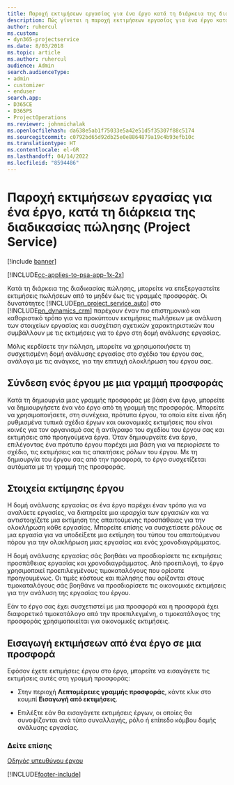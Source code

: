 ```yaml
---
title: Παροχή εκτιμήσεων εργασίας για ένα έργο κατά τη διάρκεια της διαδικασίας πώλησης
description: Πώς γίνεται η παροχή εκτιμήσεων εργασίας για ένα έργο κατά τη διάρκεια της διαδικασίας πωλήσεων στο Project Service
author: ruhercul
ms.custom:
- dyn365-projectservice
ms.date: 8/03/2018
ms.topic: article
ms.author: ruhercul
audience: Admin
search.audienceType:
- admin
- customizer
- enduser
search.app:
- D365CE
- D365PS
- ProjectOperations
ms.reviewer: johnmichalak
ms.openlocfilehash: da638e5ab1f75033e5a42e51d5f35307f88c5174
ms.sourcegitcommit: c0792bd65d92db25e0e8864879a19c4b93efb10c
ms.translationtype: HT
ms.contentlocale: el-GR
ms.lasthandoff: 04/14/2022
ms.locfileid: "8594486"
---
```

# <a name="provide-work-estimates-for-a-project-during-the-sales-process-project-service"></a>Παροχή εκτιμήσεων εργασίας για ένα έργο, κατά τη διάρκεια της διαδικασίας πώλησης (Project Service)

[!include [banner](../includes/psa-now-project-operations.md)]

[!INCLUDE[cc-applies-to-psa-app-1x-2x](../includes/cc-applies-to-psa-app-1x-2x.md)]

Κατά τη διάρκεια της διαδικασίας πώλησης, μπορείτε να επεξεργαστείτε εκτιμήσεις πωλήσεων από το μηδέν έως τις γραμμές προσφοράς. Οι δυνατότητες [!INCLUDE[pn_project_service_auto](../includes/pn-project-service-auto.md)] στο [!INCLUDE[pn_dynamics_crm](../includes/pn-dynamics-crm.md)] παρέχουν έναν πιο επιστημονικό και καθοριστικό τρόπο για να προκύπτουν εκτιμήσεις πωλήσεων με ανάλυση των στοιχείων εργασίας και συσχέτιση σχετικών χαρακτηριστικών που συμβάλλουν με τις εκτιμήσεις για το έργο στη δομή ανάλυσης εργασίας.  
  
 Μόλις κερδίσετε την πώληση, μπορείτε να χρησιμοποιήσετε τη συσχετισμένη δομή ανάλυσης εργασίας στο σχέδιο του έργου σας, ανάλογα με τις ανάγκες, για την επιτυχή ολοκλήρωση του έργου σας.  
  
## <a name="link-a-project-to-a-quote-line"></a>Σύνδεση ενός έργου με μια γραμμή προσφοράς  
 Κατά τη δημιουργία μιας γραμμής προσφοράς με βάση ένα έργο, μπορείτε να δημιουργήσετε ένα νέο έργο από τη γραμμή της προσφοράς. Μπορείτε να χρησιμοποιήσετε, στη συνέχεια, πρότυπα έργου, τα οποία είτε είναι ήδη ρυθμισμένα τυπικά σχέδια έργων και οικονομικές εκτιμήσεις που είναι κοινές για τον οργανισμό σας ή αντίγραφο του σχεδίου του έργου σας και εκτιμήσεις από προηγούμενα έργα. Όταν δημιουργείτε ένα έργο, επιλέγοντας ένα πρότυπο έργου παρέχει μια βάση για να περιορίσετε το σχέδιο, τις εκτιμήσεις και τις απαιτήσεις ρόλων του έργου. Με τη δημιουργία του έργου σας από την προσφορά, το έργο συσχετίζεται αυτόματα με τη γραμμή της προσφοράς.  
  
## <a name="project-estimate-components"></a>Στοιχεία εκτίμησης έργου  
 Η δομή ανάλυσης εργασίας σε ένα έργο παρέχει έναν τρόπο για να αναλύετε εργασίες, να διατηρείτε μια ιεραρχία των εργασιών και να αντιστοιχίζετε μια εκτίμηση της απαιτούμενης προσπάθειας για την ολοκλήρωση κάθε εργασίας. Μπορείτε επίσης να συσχετίσετε ρόλους σε μια εργασία για να υποδείξετε μια εκτίμηση του τύπου του απαιτούμενου πόρου για την ολοκλήρωση μιας εργασίας και ενός χρονοδιαγράμματος.  
  
 Η δομή ανάλυσης εργασίας σάς βοηθάει να προσδιορίσετε τις εκτιμήσεις προσπάθειας εργασίας και χρονοδιαγράμματος. Από προεπιλογή, το έργο χρησιμοποιεί προεπιλεγμένους τιμοκαταλόγους που ορίσατε προηγουμένως. Οι τιμές κόστους και πώλησης που ορίζονται στους τιμοκαταλόγους σάς βοηθάνε να προσδιορίσετε τις οικονομικές εκτιμήσεις για την ανάλυση της εργασίας του έργου.  
  
 Εάν το έργο σας έχει συσχετιστεί με μια προσφορά και η προσφορά έχει διαφορετικό τιμοκατάλογο από την προεπιλεγμένη, ο τιμοκατάλογος της προσφοράς χρησιμοποιείται για οικονομικές εκτιμήσεις.  
  
## <a name="import-estimates-from-a-project-into-a-quote"></a>Εισαγωγή εκτιμήσεων από ένα έργο σε μια προσφορά  
 Εφόσον έχετε εκτιμήσεις έργου στο έργο, μπορείτε να εισαγάγετε τις εκτιμήσεις αυτές στη γραμμή προσφοράς:  
  
-   Στην περιοχή **Λεπτομέρειες γραμμής προσφοράς**, κάντε κλικ στο κουμπί **Εισαγωγή από εκτιμήσεις**. 

-   Επιλέξτε εάν θα εισαγάγετε εκτιμήσεις έργων, οι οποίες θα συνοψίζονται ανά τύπο συναλλαγής, ρόλο ή επίπεδο κόμβου δομής ανάλυσης εργασίας.  
  
### <a name="see-also"></a>Δείτε επίσης  
 [Οδηγός υπευθύνου έργου](../psa/project-manager-guide.md)


[!INCLUDE[footer-include](../includes/footer-banner.md)]
